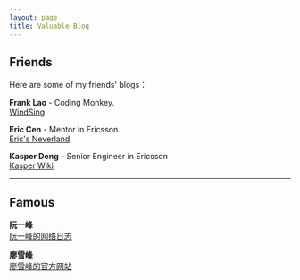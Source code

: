 ```yaml
---
layout: page
title: Valuable Blog
---
```


## Friends

Here are some of my friends' blogs：

**Frank Lao** - Coding Monkey.
<br/>
[WindSing](https://windsing.me/)

**Eric Cen** - Mentor in Ericsson.
<br/>
[Eric's Neverland](http://ericcenblog.com/)

**Kasper Deng** - Senior Engineer in Ericsson
<br/>
[Kasper Wiki](https://kasperdeng.github.io/)

---

## Famous

**阮一峰**
<br/>
[阮一峰的网络日志](http://www.ruanyifeng.com/blog/)

**廖雪峰**
<br/>
[廖雪峰的官方网站](http://www.liaoxuefeng.com/)




